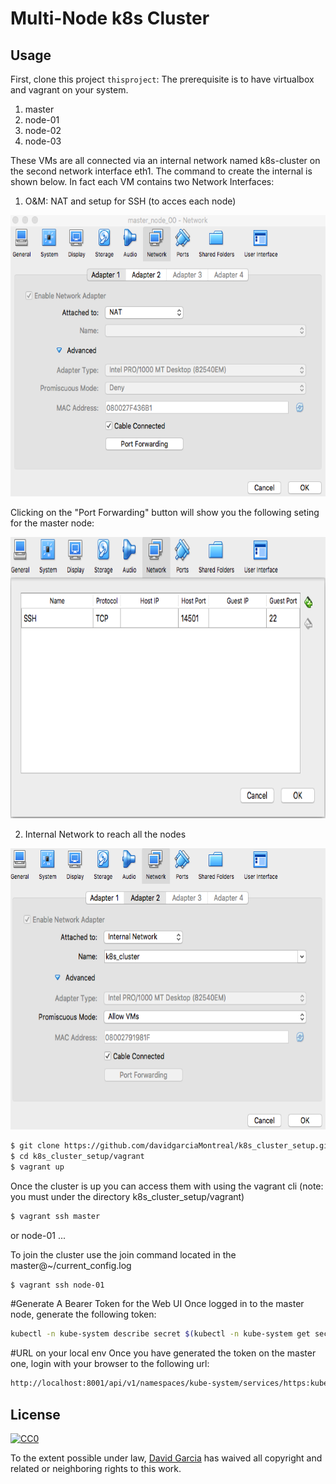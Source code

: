 # Multi-Node k8s Cluster
## Usage

First, clone this project `thisproject`:
The prerequisite is to have virtualbox and vagrant on your system.

1. master
2. node-01
3. node-02
4. node-03

These VMs are all connected via an internal network named k8s-cluster on the second network interface eth1. The command to create the internal is shown below.
In fact each VM contains two Network Interfaces:
1. O&M: NAT and setup for SSH (to acces each node)
<p align="center">
  <img src="./img/master_node_NA_one.png" alt="Network Interface One"
       width="654" height="450">
</p>
Clicking on the "Port Forwarding" button will show you the following seting for the master node:
<p align="center">
  <img src="./img/master_node_NA_one_portf.png" alt="Network Interface One Port Forwarding Setting"
       width="654" height="450">
</p>

2. Internal Network to reach all the nodes

<p align="center">
  <img src="./img/master_node_NA_two.png" alt="Network Interface Two Port Internal Network k8s-cluster"
       width="654" height="450">
</p>

```sh
$ git clone https://github.com/davidgarciaMontreal/k8s_cluster_setup.git
$ cd k8s_cluster_setup/vagrant
$ vagrant up

```
Once the cluster is up you can access them with using the vagrant cli (note: you must under the directory k8s_cluster_setup/vagrant)
```sh
$ vagrant ssh master
```
or node-01 ...

To join the cluster use the join command located in the master@~/current_config.log
```sh
$ vagrant ssh node-01
```
#Generate A Bearer Token for the Web UI
Once logged in to the master node, generate the following token: 
```bash
kubectl -n kube-system describe secret $(kubectl -n kube-system get secret | grep admin-user | awk '{print $1}')
```
#URL on your local env
Once you have generated the token on the master one, login with your browser to the following url:
```sh
http://localhost:8001/api/v1/namespaces/kube-system/services/https:kubernetes-dashboard:/proxy/
```
## License

[![CC0](https://licensebuttons.net/p/zero/1.0/88x31.png)](https://creativecommons.org/publicdomain/zero/1.0/)

To the extent possible under law, [David Garcia](https://github.com/davidgarciaMontreal) has waived all copyright and related or neighboring rights to this work.
